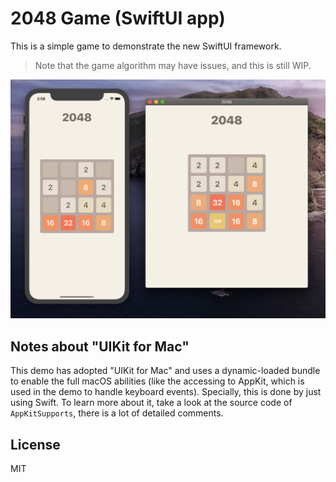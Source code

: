 #  2048 Game (SwiftUI app)

This is a simple game to demonstrate the new SwiftUI framework.

> Note that the game algorithm may have issues, and this is still WIP.

![Screenshot](Screenshot.png)

## Notes about "UIKit for Mac"

This demo has adopted "UIKit for Mac" and uses a dynamic-loaded bundle to enable the full macOS abilities (like the accessing to AppKit, which is used in the demo to handle keyboard events). Specially, this is done by just using Swift. To learn more about it, take a look at the source code of `AppKitSupports`, there is a lot of detailed comments.  

## License

MIT
